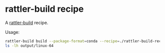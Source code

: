 # rattler-build recipe

A [rattler-build](https://prefix-dev.github.io/rattler-build/latest/) recipe.

Usage:

```sh
rattler-build build --package-format=conda --recipe=./rattler-build-recipe/recipe.yaml
ls -lh output/linux-64
```
